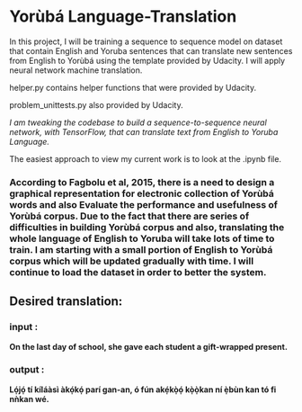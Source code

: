 # Yorùbá Language-Translation

In this project, I will be training a sequence to sequence model on dataset that contain English and Yoruba sentences that can translate new sentences from English to Yorùbá using the template provided by Udacity. I will apply neural network machine translation.

helper.py contains helper functions that were provided by Udacity.

problem_unittests.py also provided by Udacity.

*I am tweaking the codebase to build a sequence-to-sequence neural network, with TensorFlow, that can translate text from English to Yoruba Language.*

The easiest approach to view my current work is to look at the .ipynb file.


### According to Fagbolu et al, 2015, there is a need to design a graphical representation for electronic collection of Yorùbá words and also Evaluate the performance and usefulness of Yorùbá corpus. Due to the fact that there are series of difficulties in building Yorùbá corpus and also, translating the whole language of English to Yoruba will take lots of time to train. I am starting with a small portion of English to Yorùbá corpus which will be updated gradually with time. I will continue to load the dataset in order to better the system.


## Desired translation:

### input : 
**On the last day of school, she gave each student a gift-wrapped present.**

### output :
**Lọ́jọ́ tí kíláàsì àkọ́kọ́ parí gan-an, ó fún akẹ́kọ̀ọ́ kọ̀ọ̀kan ní ẹ̀bùn kan tó fi nǹkan wé.**

